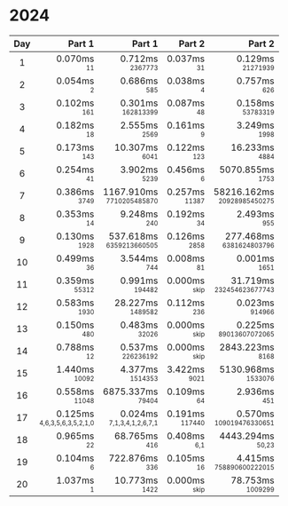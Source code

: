 # 2024

Day | Part 1 | Part 1 | Part 2 | Part 2
:---:|---:|---:|---:|---:
1 | 0.070ms <br/><sub><sup>11</sup></sub> | 0.712ms <br/><sub><sup>2367773</sup></sub> | 0.037ms <br/><sub><sup>31</sup></sub> | 0.129ms <br/><sub><sup>21271939</sup></sub> 
2 | 0.054ms <br/><sub><sup>2</sup></sub> | 0.686ms <br/><sub><sup>585</sup></sub> | 0.038ms <br/><sub><sup>4</sup></sub> | 0.757ms <br/><sub><sup>626</sup></sub> 
3 | 0.102ms <br/><sub><sup>161</sup></sub> | 0.301ms <br/><sub><sup>162813399</sup></sub> | 0.087ms <br/><sub><sup>48</sup></sub> | 0.158ms <br/><sub><sup>53783319</sup></sub> 
4 | 0.182ms <br/><sub><sup>18</sup></sub> | 2.555ms <br/><sub><sup>2569</sup></sub> | 0.161ms <br/><sub><sup>9</sup></sub> | 3.249ms <br/><sub><sup>1998</sup></sub> 
5 | 0.173ms <br/><sub><sup>143</sup></sub> | 10.307ms <br/><sub><sup>6041</sup></sub> | 0.122ms <br/><sub><sup>123</sup></sub> | 16.233ms <br/><sub><sup>4884</sup></sub> 
6 | 0.254ms <br/><sub><sup>41</sup></sub> | 3.902ms <br/><sub><sup>5239</sup></sub> | 0.456ms <br/><sub><sup>6</sup></sub> | 5070.855ms <br/><sub><sup>1753</sup></sub> 
7 | 0.386ms <br/><sub><sup>3749</sup></sub> | 1167.910ms <br/><sub><sup>7710205485870</sup></sub> | 0.257ms <br/><sub><sup>11387</sup></sub> | 58216.162ms <br/><sub><sup>20928985450275</sup></sub> 
8 | 0.353ms <br/><sub><sup>14</sup></sub> | 9.248ms <br/><sub><sup>240</sup></sub> | 0.192ms <br/><sub><sup>34</sup></sub> | 2.493ms <br/><sub><sup>955</sup></sub> 
9 | 0.130ms <br/><sub><sup>1928</sup></sub> | 537.618ms <br/><sub><sup>6359213660505</sup></sub> | 0.126ms <br/><sub><sup>2858</sup></sub> | 277.468ms <br/><sub><sup>6381624803796</sup></sub> 
10 | 0.499ms <br/><sub><sup>36</sup></sub> | 3.544ms <br/><sub><sup>744</sup></sub> | 0.008ms <br/><sub><sup>81</sup></sub> | 0.001ms <br/><sub><sup>1651</sup></sub> 
11 | 0.359ms <br/><sub><sup>55312</sup></sub> | 0.991ms <br/><sub><sup>194482</sup></sub> | 0.000ms <br/><sub><sup>skip</sup></sub> | 31.719ms <br/><sub><sup>232454623677743</sup></sub> 
12 | 0.583ms <br/><sub><sup>1930</sup></sub> | 28.227ms <br/><sub><sup>1489582</sup></sub> | 0.112ms <br/><sub><sup>236</sup></sub> | 0.023ms <br/><sub><sup>914966</sup></sub> 
13 | 0.150ms <br/><sub><sup>480</sup></sub> | 0.483ms <br/><sub><sup>32026</sup></sub> | 0.000ms <br/><sub><sup>skip</sup></sub> | 0.225ms <br/><sub><sup>89013607072065</sup></sub> 
14 | 0.788ms <br/><sub><sup>12</sup></sub> | 0.537ms <br/><sub><sup>226236192</sup></sub> | 0.000ms <br/><sub><sup>skip</sup></sub> | 2843.223ms <br/><sub><sup>8168</sup></sub> 
15 | 1.440ms <br/><sub><sup>10092</sup></sub> | 4.377ms <br/><sub><sup>1514353</sup></sub> | 3.422ms <br/><sub><sup>9021</sup></sub> | 5130.968ms <br/><sub><sup>1533076</sup></sub> 
16 | 0.558ms <br/><sub><sup>11048</sup></sub> | 6875.337ms <br/><sub><sup>79404</sup></sub> | 0.109ms <br/><sub><sup>64</sup></sub> | 2.936ms <br/><sub><sup>451</sup></sub> 
17 | 0.125ms <br/><sub><sup>4,6,3,5,6,3,5,2,1,0</sup></sub> | 0.024ms <br/><sub><sup>7,1,3,4,1,2,6,7,1</sup></sub> | 0.191ms <br/><sub><sup>117440</sup></sub> | 0.570ms <br/><sub><sup>109019476330651</sup></sub> 
18 | 0.965ms <br/><sub><sup>22</sup></sub> | 68.765ms <br/><sub><sup>416</sup></sub> | 0.408ms <br/><sub><sup>6,1</sup></sub> | 4443.294ms <br/><sub><sup>50,23</sup></sub> 
19 | 0.104ms <br/><sub><sup>6</sup></sub> | 722.876ms <br/><sub><sup>336</sup></sub> | 0.105ms <br/><sub><sup>16</sup></sub> | 4.415ms <br/><sub><sup>758890600222015</sup></sub> 
20 | 1.037ms <br/><sub><sup>1</sup></sub> | 10.773ms <br/><sub><sup>1422</sup></sub> | 0.000ms <br/><sub><sup>skip</sup></sub> | 78.753ms <br/><sub><sup>1009299</sup></sub> 
